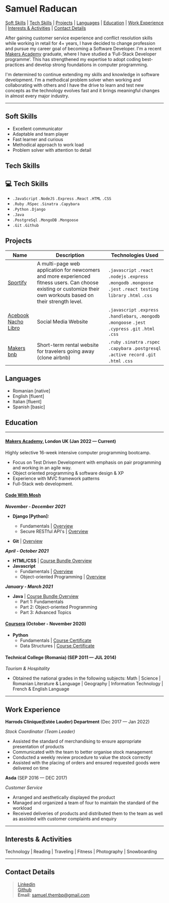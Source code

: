 # Samuel Raducan

[Soft Skills](#soft-skills) | [Tech Skills](#tech-skills) | [Projects](#projects) | [Languages](#languages) | [Education](#education) | [Work Experience](#work-experience) | [Interests & Activities](#interests--activities) | [Contact Details](#contact-details)

After gaining customer service experience and conflict resolution skills while working in retail for 4+ years, I have decided to change profession and pursue my career goal of becoming a Software Developer. I'm a recent [Makers Academy](https://makers.tech/) graduate, where I have studied a ‘Full-Stack Developer programme’. This has strengthened my expertise to adopt coding best-practices and develop strong foundations in computer programming. 

I'm determined to continue extending my skills and knowledge in software development. I'm a methodical problem solver when working and collaborating with others and I have the drive to learn and test new concepts as the technology evolves fast and it brings meaningful changes in almost every major industry.

---

## Soft Skills

- Excellent communicator
- Adaptable and team player
- Fast learner and curious
- Methodical approach to work load
- Problem solver with attention to detail

## Tech Skills


## 💻 Tech Skills

- `.JavaScript` `.NodeJS` `.Express` `.React` `.HTML` `.CSS`
- `.Ruby` `.RSpec` `.Sinatra` `.Capybara`
- `.Python` `.Django`
- `.Java`
- `.PostgreSql` `.MongoDB` `.Mongoose`  
- `.Git`  `.Github`

## Projects

| Name                                                                    | Description                                                       | Technologies Used                                                                                       |
| ----------------------------------------------------------------------- | ----------------------------------------------------------------- | ------------------------------------------------------------------------------------------------------- |
| [Sportify](https://github.com/valentina-maggio/sportify) | A multi-page web application for newcomers and more experienced fitness users. Can choose existing  or customize their own workouts based on their strength level. | `.javascript` `.react` `.nodejs` `.express` `.mongodb`    `.mongoose` `.jest` `.react testing library`  `.html`  `.css`
| [Acebook Nacho Libro](https://github.com/samuelmbp/Acebook-nacho-libro) | Social Media Website                                              | `.javascript` `.express` `.handlebars`, `.mongodb` `.mongoose` `.jest` `.cypress` `.git` `.html` `.css` |
| [Makers bnb](https://github.com/samuelmbp/makersbnb)                    | Short-term rental website for travelers going away (clone airbnb) | `.ruby` `.sinatra` `.rspec` `.capybara` `.postgresql` `.active record` `.git` `.html` `.css`            |


## Languages

- Romanian [native]
- English [fluent]
- Italian [fluent]
- Spanish [basic]

## Education

---

#### [Makers Academy](https://makers.tech/), London UK (Jan 2022 — Current)

Highly selective 16-week intensive computer programming bootcamp.

- Focus on Test Driven Development with emphasis on pair programming and working in an agile way.
- Object oriented programming & software design & XP
- Experience with MVC framework patterns
- Full-Stack web development.

#### [Code With Mosh](https://codewithmosh.com/)

**_November - December 2021_**

- **Django [Python]:**

  - Fundamentals | [Overview](https://codewithmosh.com/p/the-ultimate-django-part1)
  - Secure RESTful API's | [Overview](https://codewithmosh.com/p/the-ultimate-django-part2)

- **Git** | [Overview](https://codewithmosh.com/p/the-ultimate-git-course)

**_April - October 2021_**

- **HTML/CSS** | [Course Bundle Overview](https://codewithmosh.com/p/the-ultimate-html-css)
- **Javascript**
  - Fundamentals | [Overview](https://codewithmosh.com/p/javascript-basics-for-beginners)
  - Object-oriented Programming | [Overview](https://codewithmosh.com/p/object-oriented-programming-in-javascript)

**_January - March 2021_**

- **Java** | [Course Bundle Overview](https://codewithmosh.com/p/the-ultimate-java-mastery-series)
  - Part 1: Fundamentals
  - Part 2: Object-oriented Programming
  - Part 3: Advanced Topics

#### [Coursera](https://www.coursera.org/) (October - November 2020)

- **Python**
  - Fundamentals | [Course Certificate](https://coursera.org/share/65fd03391201226046a6a9e9a6fcb306)
  - Data Structures | [Course Certificate](https://coursera.org/share/e740172916f20689fb452226ad247c30)

#### Technical College (Romania) (SEP 2011 — JUL 2014)

_Tourism & Hospitality_

- Obtained the national grades in the following subjects: Math | Science | Romanian Literature & Language | Geography | Information Technology | French & English Language

---

## Work Experience

**Harrods Clinique(Estée Lauder) Department** (Dec 2017 — Jan 2022)

_Stock Coordinator (Team Leader)_

 - Assisted the standard of merchandising to ensure appropriate presentation of products 
 - Communicated with the team to better organise stock management 
 - Conducted a weekly review procedure to value the stock correctly
 - Assisted with the placing of orders and ensured requested goods were delivered on time

**Asda** (SEP 2016 — DEC 2017)

_Customer Service_

- Arranged and aesthetically displayed the product
- Managed and organized a team of four to maintain the standard of the workload
- Received deliveries of products and distributed them to the team as well as assisted with customer complaints and enquiry

---

## Interests & Activities

Technology | Reading | Traveling | Fitness | Photography | Snowboarding

---

## Contact Details

> [Linkedin](https://www.linkedin.com/in/samuel-raducan-3b9683199/)<br/> 
> [Github](https://github.com/samuelmbp) </br> 
> **Email**: samuel.thembp@gmail.com
